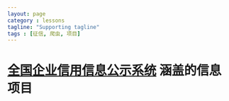 ```yaml
---
layout: page
category : lessons
tagline: "Supporting tagline"
tags : [征信, 爬虫, 项目]
---
```


# [全国企业信用信息公示系统](http://www.gsxt.gov.cn/index.html) 涵盖的信息项目
